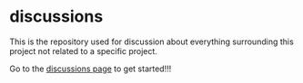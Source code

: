 # discussions
This is the repository used for discussion about everything surrounding this project not related to a specific project.

Go to the [discussions page](https://github.com/Stbe2021/discussions/discussions) to get started!!!
